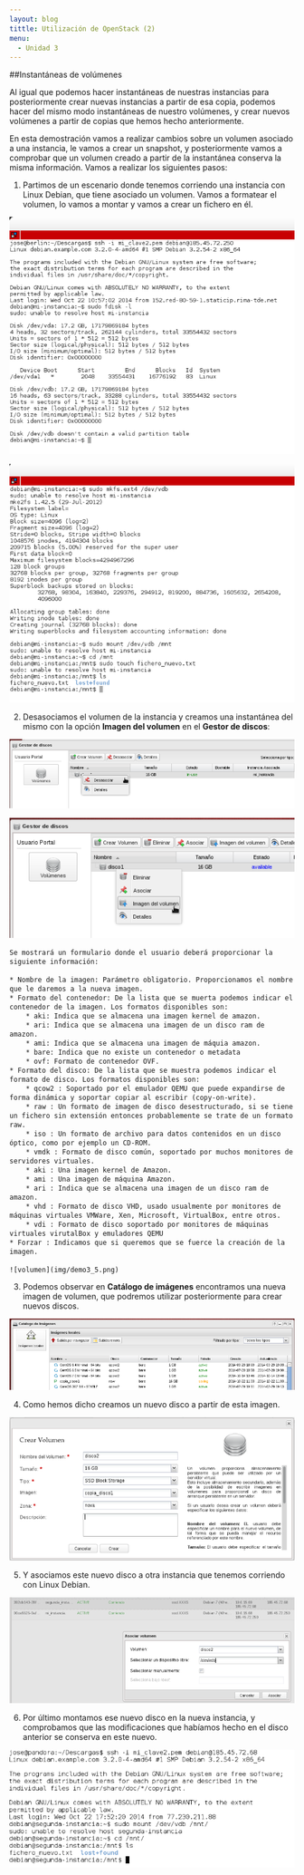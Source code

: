 ```yaml
---
layout: blog
tittle: Utilización de OpenStack (2)
menu:
  - Unidad 3
---
```


##Instantáneas de volúmenes

Al igual que podemos hacer instantáneas de nuestras instancias para posteriormente crear nuevas instancias a partir de esa copia, podemos hacer del mismo modo instantáneas de nuestro volúmenes, y crear nuevos volúmenes a partir de copias que hemos hecho anteriormente.

En esta demostración vamos a realizar cambios sobre un volumen asociado a una instancia, le vamos a crear un snapshot, y posteriormente vamos a comprobar que un volumen creado a partir de la instantánea conserva la misma información. Vamos a realizar los siguientes pasos:

1. Partimos de un escenario donde tenemos corriendo una instancia con Linux Debian, que tiene asociado un volumen. Vamos a formatear el volumen, lo vamos a montar y vamos a crear un fichero en él.

![volumen](img/demo3_1.png)

![volumen](img/demo3_2.png)

2. Desasociamos el volumen de la instancia y creamos una instantánea del mismo con la opción **Imagen del volumen** en el **Gestor de discos**:

![volumen](img/demo3_3.png) 

![volumen](img/demo3_4.png)

	Se mostrará un formulario donde el usuario deberá proporcionar la siguiente información:

    * Nombre de la imagen: Parámetro obligatorio. Proporcionamos el nombre que le daremos a la nueva imagen.
    * Formato del contenedor: De la lista que se muerta podemos indicar el contenedor de la imagen. Los formatos disponibles son:
        * aki: Indica que se almacena una imagen kernel de amazon.
        * ari: Indica que se almacena una imagen de un disco ram de amazon.
        * ami: Indica que se almacena una imagen de máquia amazon.
        * bare: Indica que no existe un contenedor o metadata
        * ovf: Formato de contenedor OVF.
    * Formato del disco: De la lista que se muestra podemos indicar el formato de disco. Los formatos disponibles son:
        * qcow2 : Soportado por el emulador QEMU que puede expandirse de forma dinámica y soportar copiar al escribir (copy-on-write).
        * raw : Un formato de imagen de disco desestructurado, si se tiene un fichero sin extensión entonces probablemente se trate de un formato raw.
        * iso : Un formato de archivo para datos contenidos en un disco óptico, como por ejemplo un CD-ROM.
        * vmdk : Formato de disco común, soportado por muchos monitores de servidores virtuales.
        * aki : Una imagen kernel de Amazon.
        * ami : Una imagen de máquina Amazon.
        * ari : Indica que se almacena una imagen de un disco ram de amazon.
        * vhd : Formato de disco VHD, usado usualmente por monitores de máquinas virtuales VMWare, Xen, Microsoft, VirtualBox, entre otros.
        * vdi : Formato de disco soportado por monitores de máquinas virtuales virutalBox y emuladores QEMU
    * Forzar : Indicamos que si queremos que se fuerce la creación de la imagen.

    ![volumen](img/demo3_5.png)

3. Podemos observar en **Catálogo de imágenes** encontramos una nueva imagen de volumen, que podremos utilizar posteriormente para crear nuevos discos.

![volumen](img/demo3_6.png)

4. Como hemos dicho creamos un nuevo disco a partir de esta imagen.

![volumen](img/demo3_7.png)

5. Y asociamos este nuevo disco a otra instancia que tenemos corriendo con Linux Debian.

![volumen](img/demo3_8.png)

6. Por último montamos ese nuevo disco en la nueva instancia, y comprobamos que las modificaciones que habíamos hecho en el disco anterior se conserva en este nuevo.

![volumen](img/demo3_9.png)
